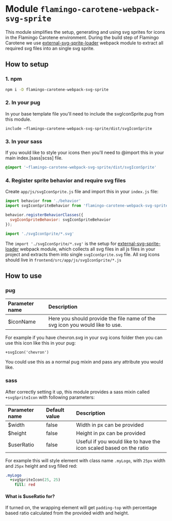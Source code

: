 # Module `flamingo-carotene-webpack-svg-sprite`

This module simplifies the setup, generating and using svg sprites for icons in the Flamingo Carotene environment.
During the build step of Flamingo Carotene we use
[external-svg-sprite-loader](https://github.com/Karify/external-svg-sprite-loader) webpack module to extract all
required svg files into an single svg sprite.

## How to setup

### 1. npm

```bash
npm i -D flamingo-carotene-webpack-svg-sprite
```

### 2. In your pug

In your base template file you'll need to include the svgIconSprite.pug from this module.

```pug
include ~flamingo-carotene-webpack-svg-sprite/dist/svgIconSprite
```

### 3. In your sass

If you would like to style your icons then you'll need to @import this in your main index.[sass|scss] file.

```sass
@import '~flamingo-carotene-webpack-svg-sprite/dist/svgIconSprite'
```

### 4. Register sprite behavior and require svg files

Create `app/js/svgIconSprite.js` file and import this in your `index.js` file:

```js
import behavior from './behavior'
import svgIconSpriteBehavior from 'flamingo-carotene-webpack-svg-sprite/dist/svgIconSprite.behavior'

behavior.registerBehaviorClasses({
  svgIconSpriteBehavior: svgIconSpriteBehavior
});

import './svgIconSprite/*.svg'
```

The `import './svgIconSprite/*.svg'` is the setup for [external-svg-sprite-loader](https://github.com/Karify/external-svg-sprite-loader) webpack module, 
which collects all svg files in all js files in your project and extracts them into single `svgIconSprite.svg` file. 
All svg icons should live in `frontend/src/app/js/svgIconSprite/*.js`

## How to use

### pug

| Parameter name | Description |
|:---------------|:------------|
|$iconName       | Here you should provide the file name of the svg icon you would like to use. |

For example if you have chevron.svg in your svg icons folder then you can use this icon like this in your pug:
```pug
+svgIcon('chevron')
```

You could use this as a normal pug mixin and pass any attribute you would like.

### sass

After correctly setting it up, this module provides a sass mixin called `+svgSpriteIcon` with following parameters:

| Parameter name | Default value | Description
|:---------------|:--------------|:-----------|
|$width          |false          | Width in px can be provided |
|$height         |false          | Height in px can be provided |
|$userRatio      |false          | Useful if you would like to have the icon scaled based on the ratio |  
          
For example this will style element with class name `.myLogo`, with `25px` width and `25px` height and svg filled red:
```sass
.myLogo
  +svgSpriteIcon(25, 25)
    fill: red
```

#### What is $useRatio for?

If turned on, the wrapping element will get `padding-top` with percentage based ratio calculated from the provided width and height.
